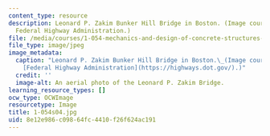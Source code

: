 ```yaml
---
content_type: resource
description: Leonard P. Zakim Bunker Hill Bridge in Boston. (Image courtesy of the
  Federal Highway Administration.)
file: /media/courses/1-054-mechanics-and-design-of-concrete-structures-spring-2004/8e12e986c09864fc4410f26f624ac191_1-054s04.jpg
file_type: image/jpeg
image_metadata:
  caption: "Leonard P. Zakim Bunker Hill Bridge in Boston.\_(Image courtesy of the\_\
    [Federal Highway Administration](https://highways.dot.gov/).)"
  credit: ''
  image-alt: An aerial photo of the Leonard P. Zakim Bridge.
learning_resource_types: []
ocw_type: OCWImage
resourcetype: Image
title: 1-054s04.jpg
uid: 8e12e986-c098-64fc-4410-f26f624ac191
---
```

